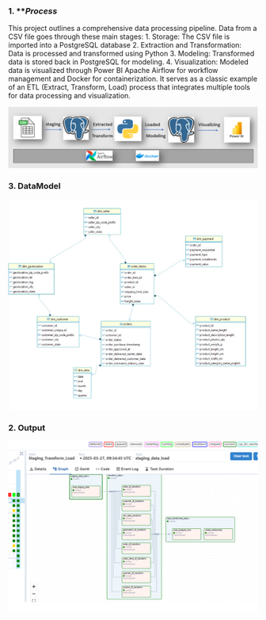 ### 1. ***Process*
This project outlines a comprehensive data processing pipeline. Data from a CSV file goes through these main stages:
    1. Storage: The CSV file is imported into a PostgreSQL database
    2. Extraction and Transformation: Data is processed and transformed using Python
    3. Modeling: Transformed data is stored back in PostgreSQL for modeling.
    4. Visualization: Modeled data is visualized through Power BI
 Apache Airflow for workflow management and Docker for containerization. It serves as a classic example of an ETL (Extract, Transform, Load) process that integrates multiple tools for data processing and visualization.

![Raw Data]( README/Architecture.png)
### 3. **DataModel**

![Raw Data](README/datamodel.jpg)

### 2. **Output**
![Raw Data](README/airflow.png)
